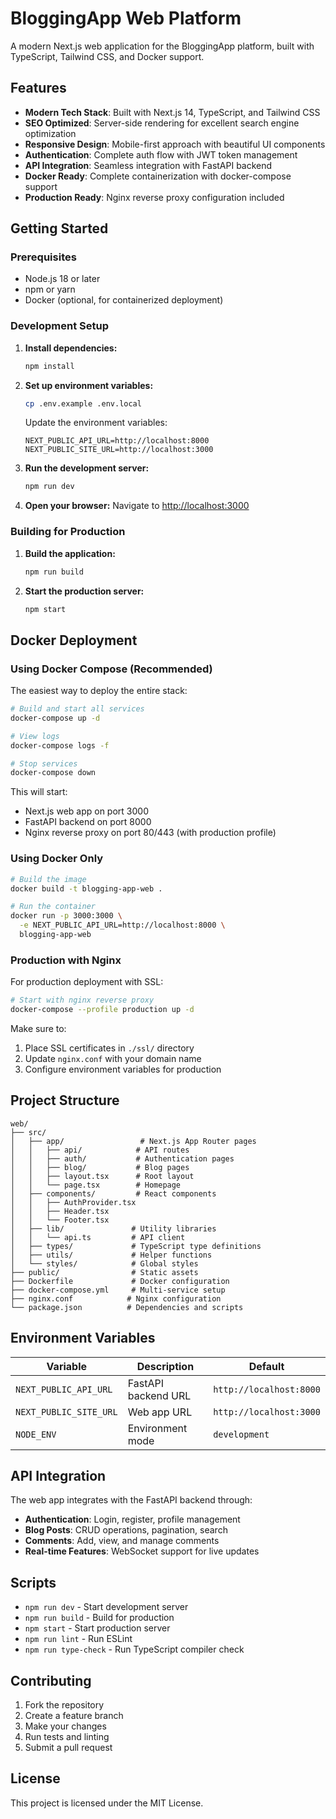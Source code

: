 # BloggingApp Web Platform

A modern Next.js web application for the BloggingApp platform, built with TypeScript, Tailwind CSS, and Docker support.

## Features

- **Modern Tech Stack**: Built with Next.js 14, TypeScript, and Tailwind CSS
- **SEO Optimized**: Server-side rendering for excellent search engine optimization
- **Responsive Design**: Mobile-first approach with beautiful UI components
- **Authentication**: Complete auth flow with JWT token management
- **API Integration**: Seamless integration with FastAPI backend
- **Docker Ready**: Complete containerization with docker-compose support
- **Production Ready**: Nginx reverse proxy configuration included

## Getting Started

### Prerequisites

- Node.js 18 or later
- npm or yarn
- Docker (optional, for containerized deployment)

### Development Setup

1. **Install dependencies:**
   ```bash
   npm install
   ```

2. **Set up environment variables:**
   ```bash
   cp .env.example .env.local
   ```
   
   Update the environment variables:
   ```env
   NEXT_PUBLIC_API_URL=http://localhost:8000
   NEXT_PUBLIC_SITE_URL=http://localhost:3000
   ```

3. **Run the development server:**
   ```bash
   npm run dev
   ```

4. **Open your browser:**
   Navigate to [http://localhost:3000](http://localhost:3000)

### Building for Production

1. **Build the application:**
   ```bash
   npm run build
   ```

2. **Start the production server:**
   ```bash
   npm start
   ```

## Docker Deployment

### Using Docker Compose (Recommended)

The easiest way to deploy the entire stack:

```bash
# Build and start all services
docker-compose up -d

# View logs
docker-compose logs -f

# Stop services
docker-compose down
```

This will start:
- Next.js web app on port 3000
- FastAPI backend on port 8000
- Nginx reverse proxy on port 80/443 (with production profile)

### Using Docker Only

```bash
# Build the image
docker build -t blogging-app-web .

# Run the container
docker run -p 3000:3000 \
  -e NEXT_PUBLIC_API_URL=http://localhost:8000 \
  blogging-app-web
```

### Production with Nginx

For production deployment with SSL:

```bash
# Start with nginx reverse proxy
docker-compose --profile production up -d
```

Make sure to:
1. Place SSL certificates in `./ssl/` directory
2. Update `nginx.conf` with your domain name
3. Configure environment variables for production

## Project Structure

```
web/
├── src/
│   ├── app/                 # Next.js App Router pages
│   │   ├── api/            # API routes
│   │   ├── auth/           # Authentication pages
│   │   ├── blog/           # Blog pages
│   │   ├── layout.tsx      # Root layout
│   │   └── page.tsx        # Homepage
│   ├── components/         # React components
│   │   ├── AuthProvider.tsx
│   │   ├── Header.tsx
│   │   └── Footer.tsx
│   ├── lib/               # Utility libraries
│   │   └── api.ts         # API client
│   ├── types/             # TypeScript type definitions
│   ├── utils/             # Helper functions
│   └── styles/            # Global styles
├── public/                # Static assets
├── Dockerfile             # Docker configuration
├── docker-compose.yml     # Multi-service setup
├── nginx.conf            # Nginx configuration
└── package.json          # Dependencies and scripts
```

## Environment Variables

| Variable | Description | Default |
|----------|-------------|---------|
| `NEXT_PUBLIC_API_URL` | FastAPI backend URL | `http://localhost:8000` |
| `NEXT_PUBLIC_SITE_URL` | Web app URL | `http://localhost:3000` |
| `NODE_ENV` | Environment mode | `development` |

## API Integration

The web app integrates with the FastAPI backend through:

- **Authentication**: Login, register, profile management
- **Blog Posts**: CRUD operations, pagination, search
- **Comments**: Add, view, and manage comments
- **Real-time Features**: WebSocket support for live updates

## Scripts

- `npm run dev` - Start development server
- `npm run build` - Build for production
- `npm start` - Start production server
- `npm run lint` - Run ESLint
- `npm run type-check` - Run TypeScript compiler check

## Contributing

1. Fork the repository
2. Create a feature branch
3. Make your changes
4. Run tests and linting
5. Submit a pull request

## License

This project is licensed under the MIT License.